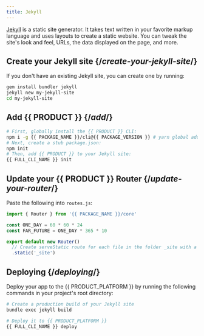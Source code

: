 ```yaml
---
title: Jekyll
---
```


[Jekyll](https://jekyllrb.com/) is a static site generator. It takes text written in your favorite markup language and uses layouts to create a static website. You can tweak the site's look and feel, URLs, the data displayed on the page, and more.

## Create your Jekyll site {/*create-your-jekyll-site*/}

If you don't have an existing Jekyll site, you can create one by running:

```bash
gem install bundler jekyll
jekyll new my-jekyll-site
cd my-jekyll-site
```

## Add {{ PRODUCT }} {/*add*/}

```bash
# First, globally install the {{ PRODUCT }} CLI:
npm i -g {{ PACKAGE_NAME }}/cli@{{ PACKAGE_VERSION }} # yarn global add {{ PACKAGE_NAME }}/cli@{{ PACKAGE_VERSION }}
# Next, create a stub package.json:
npm init
# Then, add {{ PRODUCT }} to your Jekyll site:
{{ FULL_CLI_NAME }} init
```

## Update your {{ PRODUCT }} Router {/*update-your-router*/}

Paste the following into `routes.js`:

```js
import { Router } from '{{ PACKAGE_NAME }}/core'

const ONE_DAY = 60 * 60 * 24
const FAR_FUTURE = ONE_DAY * 365 * 10

export default new Router()
  // Create serveStatic route for each file in the folder _site with a cache-control header of 's-maxage=315360000'
  .static('_site')
```

## Deploying {/*deploying*/}

Deploy your app to the {{ PRODUCT_PLATFORM }} by running the following commands in your project's root directory:

```bash
# Create a production build of your Jekyll site
bundle exec jekyll build

# Deploy it to {{ PRODUCT_PLATFORM }}
{{ FULL_CLI_NAME }} deploy
```

